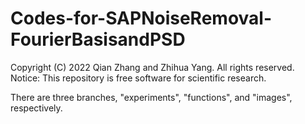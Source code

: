 # Codes-for-SAPNoiseRemoval-FourierBasisandPSD

Copyright (C) 2022 Qian Zhang and Zhihua Yang. All rights reserved. Notice: This repository is free software for scientific research.

There are three branches, "experiments", "functions", and "images", respectively.
